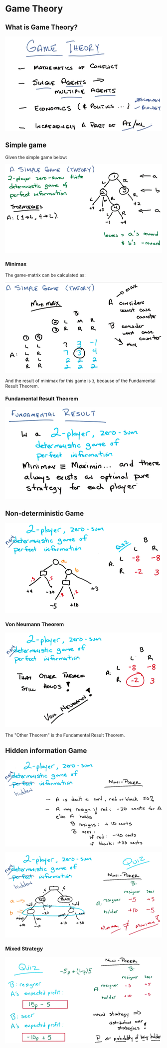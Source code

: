 # Game Theory

## What is Game Theory?

![What is Game Theory](images/what-is-game-theory.png)

## Simple game

Given the simple game below:

![A Simple Game](images/game-example.png)

### Minimax

The game-matrix can be calculated as:

![Minimax](images/minimax.png)

And the result of minimax for this game is `3`, because of the Fundamental Result Theorem.

### Fundamental Result Theorem

![Fundamental Result Theorem](images/fundamental-result.png)

## Non-deterministic Game

![Non-deterministic Game](images/non-deterministic-game.png)

### Von Neumann Theorem

![Von Neumann Theorem](images/von-neumann.png)

The "Other Theorem" is the Fundamental Result Theorem.


## Hidden information Game

![Hidden information Game](images/hidden-info-game.png)

![Hidden information Game 2](images/hidden-info-game-2.png)

### Mixed Strategy

![Mixed Strategy](images/mixed-strategy.png)
